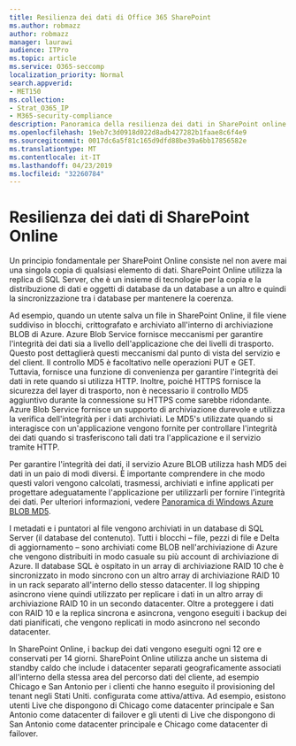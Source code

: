 ```yaml
---
title: Resilienza dei dati di Office 365 SharePoint
ms.author: robmazz
author: robmazz
manager: laurawi
audience: ITPro
ms.topic: article
ms.service: O365-seccomp
localization_priority: Normal
search.appverid:
- MET150
ms.collection:
- Strat_O365_IP
- M365-security-compliance
description: Panoramica della resilienza dei dati in SharePoint online in Office 365.
ms.openlocfilehash: 19eb7c3d0918d022d8adb427282b1faae8c6f4e9
ms.sourcegitcommit: 0017dc6a5f81c165d9dfd88be39a6bb17856582e
ms.translationtype: MT
ms.contentlocale: it-IT
ms.lasthandoff: 04/23/2019
ms.locfileid: "32260784"
---
```

# <a name="sharepoint-online-data-resiliency"></a>Resilienza dei dati di SharePoint Online
Un principio fondamentale per SharePoint Online consiste nel non avere mai una singola copia di qualsiasi elemento di dati. SharePoint Online utilizza la replica di SQL Server, che è un insieme di tecnologie per la copia e la distribuzione di dati e oggetti di database da un database a un altro e quindi la sincronizzazione tra i database per mantenere la coerenza. 

Ad esempio, quando un utente salva un file in SharePoint Online, il file viene suddiviso in blocchi, crittografato e archiviato all'interno di archiviazione BLOB di Azure. Azure Blob Service fornisce meccanismi per garantire l'integrità dei dati sia a livello dell'applicazione che dei livelli di trasporto. Questo post dettaglierà questi meccanismi dal punto di vista del servizio e del client. Il controllo MD5 è facoltativo nelle operazioni PUT e GET. Tuttavia, fornisce una funzione di convenienza per garantire l'integrità dei dati in rete quando si utilizza HTTP. Inoltre, poiché HTTPS fornisce la sicurezza del layer di trasporto, non è necessario il controllo MD5 aggiuntivo durante la connessione su HTTPS come sarebbe ridondante. Azure Blob Service fornisce un supporto di archiviazione durevole e utilizza la verifica dell'integrità per i dati archiviati. Le MD5's utilizzate quando si interagisce con un'applicazione vengono fornite per controllare l'integrità dei dati quando si trasferiscono tali dati tra l'applicazione e il servizio tramite HTTP. 

Per garantire l'integrità dei dati, il servizio Azure BLOB utilizza hash MD5 dei dati in un paio di modi diversi. È importante comprendere in che modo questi valori vengono calcolati, trasmessi, archiviati e infine applicati per progettare adeguatamente l'applicazione per utilizzarli per fornire l'integrità dei dati. Per ulteriori informazioni, vedere [Panoramica di Windows Azure BLOB MD5](http://blogs.msdn.com/b/windowsazurestorage/archive/2011/02/18/windows-azure-blob-md5-overview.aspx). 

I metadati e i puntatori al file vengono archiviati in un database di SQL Server (il database del contenuto). Tutti i blocchi – file, pezzi di file e Delta di aggiornamento – sono archiviati come BLOB nell'archiviazione di Azure che vengono distribuiti in modo casuale su più account di archiviazione di Azure. Il database SQL è ospitato in un array di archiviazione RAID 10 che è sincronizzato in modo sincrono con un altro array di archiviazione RAID 10 in un rack separato all'interno dello stesso datacenter. Il log shipping asincrono viene quindi utilizzato per replicare i dati in un altro array di archiviazione RAID 10 in un secondo datacenter. Oltre a proteggere i dati con RAID 10 e la replica sincrona e asincrona, vengono eseguiti i backup dei dati pianificati, che vengono replicati in modo asincrono nel secondo datacenter. 

In SharePoint Online, i backup dei dati vengono eseguiti ogni 12 ore e conservati per 14 giorni. SharePoint Online utilizza anche un sistema di standby caldo che include i datacenter separati geograficamente associati all'interno della stessa area del percorso dati del cliente, ad esempio Chicago e San Antonio per i clienti che hanno eseguito il provisioning del tenant negli Stati Uniti. configurata come attiva/attiva. Ad esempio, esistono utenti Live che dispongono di Chicago come datacenter principale e San Antonio come datacenter di failover e gli utenti di Live che dispongono di San Antonio come datacenter principale e Chicago come datacenter di failover. 